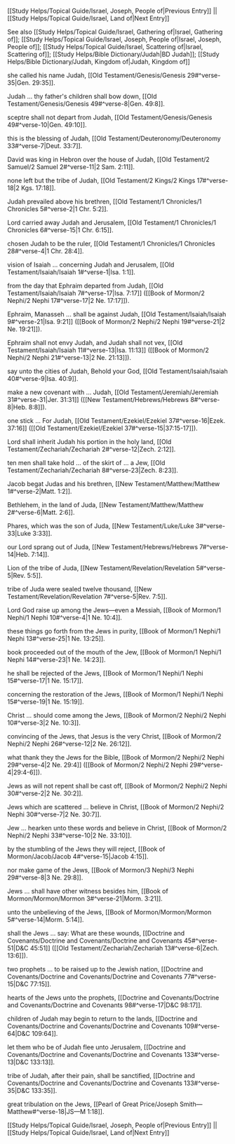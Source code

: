 [[Study Helps/Topical Guide/Israel, Joseph, People of|Previous Entry]]  ||  [[Study Helps/Topical Guide/Israel, Land of|Next Entry]]

 See also [[Study Helps/Topical Guide/Israel, Gathering of|Israel, Gathering of]]; [[Study Helps/Topical Guide/Israel, Joseph, People of|Israel, Joseph, People of]]; [[Study Helps/Topical Guide/Israel, Scattering of|Israel, Scattering of]]; [[Study Helps/Bible Dictionary/Judah|BD Judah]]; [[Study Helps/Bible Dictionary/Judah, Kingdom of|Judah, Kingdom of]]

 she called his name Judah, [[Old Testament/Genesis/Genesis 29#^verse-35|Gen. 29:35]].

 Judah ... thy father's children shall bow down, [[Old Testament/Genesis/Genesis 49#^verse-8|Gen. 49:8]].

 sceptre shall not depart from Judah, [[Old Testament/Genesis/Genesis 49#^verse-10|Gen. 49:10]].

 this is the blessing of Judah, [[Old Testament/Deuteronomy/Deuteronomy 33#^verse-7|Deut. 33:7]].

 David was king in Hebron over the house of Judah, [[Old Testament/2 Samuel/2 Samuel 2#^verse-11|2 Sam. 2:11]].

 none left but the tribe of Judah, [[Old Testament/2 Kings/2 Kings 17#^verse-18|2 Kgs. 17:18]].

 Judah prevailed above his brethren, [[Old Testament/1 Chronicles/1 Chronicles 5#^verse-2|1 Chr. 5:2]].

 Lord carried away Judah and Jerusalem, [[Old Testament/1 Chronicles/1 Chronicles 6#^verse-15|1 Chr. 6:15]].

 chosen Judah to be the ruler, [[Old Testament/1 Chronicles/1 Chronicles 28#^verse-4|1 Chr. 28:4]].

 vision of Isaiah ... concerning Judah and Jerusalem, [[Old Testament/Isaiah/Isaiah 1#^verse-1|Isa. 1:1]].

 from the day that Ephraim departed from Judah, [[Old Testament/Isaiah/Isaiah 7#^verse-17|Isa. 7:17]] ([[Book of Mormon/2 Nephi/2 Nephi 17#^verse-17|2 Ne. 17:17]]).

 Ephraim, Manasseh ... shall be against Judah, [[Old Testament/Isaiah/Isaiah 9#^verse-21|Isa. 9:21]] ([[Book of Mormon/2 Nephi/2 Nephi 19#^verse-21|2 Ne. 19:21]]).

 Ephraim shall not envy Judah, and Judah shall not vex, [[Old Testament/Isaiah/Isaiah 11#^verse-13|Isa. 11:13]] ([[Book of Mormon/2 Nephi/2 Nephi 21#^verse-13|2 Ne. 21:13]]).

 say unto the cities of Judah, Behold your God, [[Old Testament/Isaiah/Isaiah 40#^verse-9|Isa. 40:9]].

 make a new covenant with ... Judah, [[Old Testament/Jeremiah/Jeremiah 31#^verse-31|Jer. 31:31]] ([[New Testament/Hebrews/Hebrews 8#^verse-8|Heb. 8:8]]).

 one stick ... For Judah, [[Old Testament/Ezekiel/Ezekiel 37#^verse-16|Ezek. 37:16]] ([[Old Testament/Ezekiel/Ezekiel 37#^verse-15|37:15-17]]).

 Lord shall inherit Judah his portion in the holy land, [[Old Testament/Zechariah/Zechariah 2#^verse-12|Zech. 2:12]].

 ten men shall take hold ... of the skirt of ... a Jew, [[Old Testament/Zechariah/Zechariah 8#^verse-23|Zech. 8:23]].

 Jacob begat Judas and his brethren, [[New Testament/Matthew/Matthew 1#^verse-2|Matt. 1:2]].

 Bethlehem, in the land of Juda, [[New Testament/Matthew/Matthew 2#^verse-6|Matt. 2:6]].

 Phares, which was the son of Juda, [[New Testament/Luke/Luke 3#^verse-33|Luke 3:33]].

 our Lord sprang out of Juda, [[New Testament/Hebrews/Hebrews 7#^verse-14|Heb. 7:14]].

 Lion of the tribe of Juda, [[New Testament/Revelation/Revelation 5#^verse-5|Rev. 5:5]].

 tribe of Juda were sealed twelve thousand, [[New Testament/Revelation/Revelation 7#^verse-5|Rev. 7:5]].

 Lord God raise up among the Jews—even a Messiah, [[Book of Mormon/1 Nephi/1 Nephi 10#^verse-4|1 Ne. 10:4]].

 these things go forth from the Jews in purity, [[Book of Mormon/1 Nephi/1 Nephi 13#^verse-25|1 Ne. 13:25]].

 book proceeded out of the mouth of the Jew, [[Book of Mormon/1 Nephi/1 Nephi 14#^verse-23|1 Ne. 14:23]].

 he shall be rejected of the Jews, [[Book of Mormon/1 Nephi/1 Nephi 15#^verse-17|1 Ne. 15:17]].

 concerning the restoration of the Jews, [[Book of Mormon/1 Nephi/1 Nephi 15#^verse-19|1 Ne. 15:19]].

 Christ ... should come among the Jews, [[Book of Mormon/2 Nephi/2 Nephi 10#^verse-3|2 Ne. 10:3]].

 convincing of the Jews, that Jesus is the very Christ, [[Book of Mormon/2 Nephi/2 Nephi 26#^verse-12|2 Ne. 26:12]].

 what thank they the Jews for the Bible, [[Book of Mormon/2 Nephi/2 Nephi 29#^verse-4|2 Ne. 29:4]] ([[Book of Mormon/2 Nephi/2 Nephi 29#^verse-4|29:4-6]]).

 Jews as will not repent shall be cast off, [[Book of Mormon/2 Nephi/2 Nephi 30#^verse-2|2 Ne. 30:2]].

 Jews which are scattered ... believe in Christ, [[Book of Mormon/2 Nephi/2 Nephi 30#^verse-7|2 Ne. 30:7]].

 Jew ... hearken unto these words and believe in Christ, [[Book of Mormon/2 Nephi/2 Nephi 33#^verse-10|2 Ne. 33:10]].

 by the stumbling of the Jews they will reject, [[Book of Mormon/Jacob/Jacob 4#^verse-15|Jacob 4:15]].

 nor make game of the Jews, [[Book of Mormon/3 Nephi/3 Nephi 29#^verse-8|3 Ne. 29:8]].

 Jews ... shall have other witness besides him, [[Book of Mormon/Mormon/Mormon 3#^verse-21|Morm. 3:21]].

 unto the unbelieving of the Jews, [[Book of Mormon/Mormon/Mormon 5#^verse-14|Morm. 5:14]].

 shall the Jews ... say: What are these wounds, [[Doctrine and Covenants/Doctrine and Covenants/Doctrine and Covenants 45#^verse-51|D&C 45:51]] ([[Old Testament/Zechariah/Zechariah 13#^verse-6|Zech. 13:6]]).

 two prophets ... to be raised up to the Jewish nation, [[Doctrine and Covenants/Doctrine and Covenants/Doctrine and Covenants 77#^verse-15|D&C 77:15]].

 hearts of the Jews unto the prophets, [[Doctrine and Covenants/Doctrine and Covenants/Doctrine and Covenants 98#^verse-17|D&C 98:17]].

 children of Judah may begin to return to the lands, [[Doctrine and Covenants/Doctrine and Covenants/Doctrine and Covenants 109#^verse-64|D&C 109:64]].

 let them who be of Judah flee unto Jerusalem, [[Doctrine and Covenants/Doctrine and Covenants/Doctrine and Covenants 133#^verse-13|D&C 133:13]].

 tribe of Judah, after their pain, shall be sanctified, [[Doctrine and Covenants/Doctrine and Covenants/Doctrine and Covenants 133#^verse-35|D&C 133:35]].

 great tribulation on the Jews, [[Pearl of Great Price/Joseph Smith—Matthew#^verse-18|JS—M 1:18]].

[[Study Helps/Topical Guide/Israel, Joseph, People of|Previous Entry]]  ||  [[Study Helps/Topical Guide/Israel, Land of|Next Entry]]